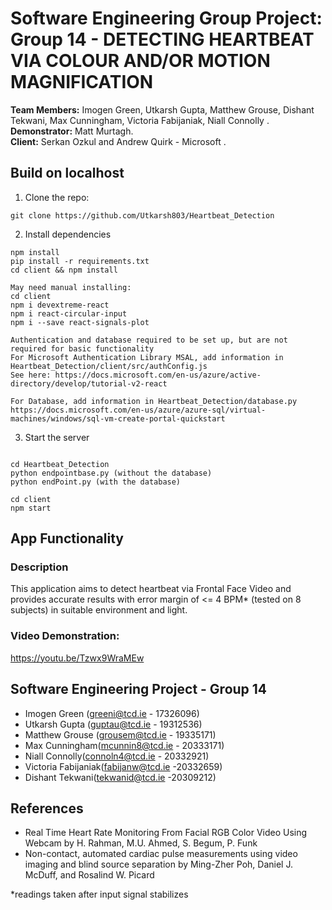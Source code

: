 # **Software Engineering Group Project: Group 14 - DETECTING HEARTBEAT VIA COLOUR AND/OR MOTION MAGNIFICATION**
**Team Members:** Imogen Green, Utkarsh Gupta, Matthew Grouse, Dishant Tekwani, Max Cunningham, Victoria Fabijaniak, Niall Connolly .
**Demonstrator:** Matt Murtagh.  
**Client:** Serkan Ozkul and Andrew Quirk - Microsoft .

## Build on localhost
1. Clone the repo: 
```
git clone https://github.com/Utkarsh803/Heartbeat_Detection
```

2. Install dependencies
```
npm install
pip install -r requirements.txt
cd client && npm install

May need manual installing:
cd client
npm i devextreme-react
npm i react-circular-input
npm i --save react-signals-plot

Authentication and database required to be set up, but are not required for basic functionality
For Microsoft Authentication Library MSAL, add information in Heartbeat_Detection/client/src/authConfig.js
See here: https://docs.microsoft.com/en-us/azure/active-directory/develop/tutorial-v2-react

For Database, add information in Heartbeat_Detection/database.py
https://docs.microsoft.com/en-us/azure/azure-sql/virtual-machines/windows/sql-vm-create-portal-quickstart

```

3. Start the server
```

cd Heartbeat_Detection
python endpointbase.py (without the database)
python endPoint.py (with the database)

cd client
npm start
```

## App Functionality
### Description
This application aims to detect heartbeat via Frontal Face Video and provides accurate results with error margin of <= 4 BPM* (tested on 8 subjects) in suitable environment and light.

### Video Demonstration:  
https://youtu.be/Tzwx9WraMEw

## Software Engineering Project - Group 14
- Imogen Green (greeni@tcd.ie - 17326096)
- Utkarsh Gupta (guptau@tcd.ie - 19312536)
- Matthew Grouse (grousem@tcd.ie - 19335171)
- Max Cunningham(mcunnin8@tcd.ie - 20333171)
- Niall Connolly(connoln4@tcd.ie - 20332921)
- Victoria Fabijaniak(fabijanw@tcd.ie -20332659)
- Dishant Tekwani(tekwanid@tcd.ie -20309212)

## References
 - Real Time Heart Rate Monitoring From Facial RGB Color Video Using Webcam by H. Rahman, M.U. Ahmed, S. Begum, P. Funk
 - Non-contact, automated cardiac pulse measurements using video imaging and blind source separation by Ming-Zher Poh, Daniel J. McDuff, and Rosalind W. Picard

*readings taken after input signal stabilizes